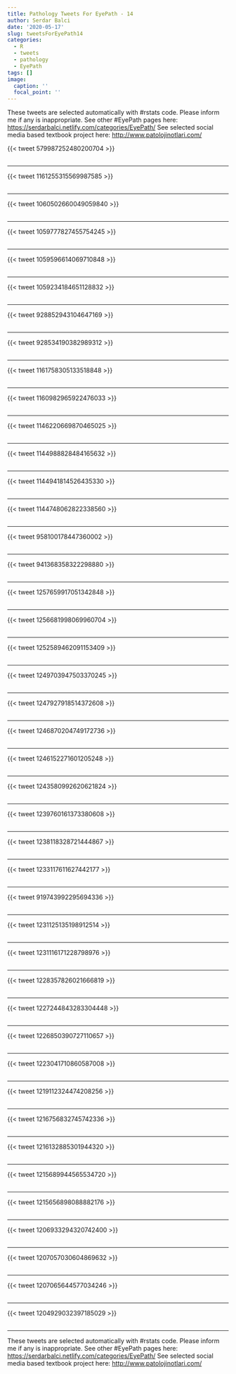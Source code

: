 ```yaml
---
title: Pathology Tweets For EyePath - 14
author: Serdar Balci
date: '2020-05-17'
slug: tweetsForEyePath14
categories:
  - R
  - tweets
  - pathology
  - EyePath
tags: []
image:
  caption: ''
  focal_point: ''
---
```



These tweets are selected automatically with #rstats code. Please inform me if any is inappropriate.
See other #EyePath pages here: https://serdarbalci.netlify.com/categories/EyePath/ 
See selected social media based textbook project here: http://www.patolojinotlari.com/

{{< tweet 579987252480200704 >}}
<br>
<br>
<hr>
{{< tweet 1161255315569987585 >}}
<br>
<br>
<hr>
{{< tweet 1060502660049059840 >}}
<br>
<br>
<hr>
{{< tweet 1059777827455754245 >}}
<br>
<br>
<hr>
{{< tweet 1059596614069710848 >}}
<br>
<br>
<hr>
{{< tweet 1059234184651128832 >}}
<br>
<br>
<hr>
{{< tweet 928852943104647169 >}}
<br>
<br>
<hr>
{{< tweet 928534190382989312 >}}
<br>
<br>
<hr>
{{< tweet 1161758305133518848 >}}
<br>
<br>
<hr>
{{< tweet 1160982965922476033 >}}
<br>
<br>
<hr>
{{< tweet 1146220669870465025 >}}
<br>
<br>
<hr>
{{< tweet 1144988828484165632 >}}
<br>
<br>
<hr>
{{< tweet 1144941814526435330 >}}
<br>
<br>
<hr>
{{< tweet 1144748062822338560 >}}
<br>
<br>
<hr>
{{< tweet 958100178447360002 >}}
<br>
<br>
<hr>
{{< tweet 941368358322298880 >}}
<br>
<br>
<hr>
{{< tweet 1257659917051342848 >}}
<br>
<br>
<hr>
{{< tweet 1256681998069960704 >}}
<br>
<br>
<hr>
{{< tweet 1252589462091153409 >}}
<br>
<br>
<hr>
{{< tweet 1249703947503370245 >}}
<br>
<br>
<hr>
{{< tweet 1247927918514372608 >}}
<br>
<br>
<hr>
{{< tweet 1246870204749172736 >}}
<br>
<br>
<hr>
{{< tweet 1246152271601205248 >}}
<br>
<br>
<hr>
{{< tweet 1243580992620621824 >}}
<br>
<br>
<hr>
{{< tweet 1239760161373380608 >}}
<br>
<br>
<hr>
{{< tweet 1238118328721444867 >}}
<br>
<br>
<hr>
{{< tweet 1233117611627442177 >}}
<br>
<br>
<hr>
{{< tweet 919743992295694336 >}}
<br>
<br>
<hr>
{{< tweet 1231125135198912514 >}}
<br>
<br>
<hr>
{{< tweet 1231116171228798976 >}}
<br>
<br>
<hr>
{{< tweet 1228357826021666819 >}}
<br>
<br>
<hr>
{{< tweet 1227244843283304448 >}}
<br>
<br>
<hr>
{{< tweet 1226850390727110657 >}}
<br>
<br>
<hr>
{{< tweet 1223041710860587008 >}}
<br>
<br>
<hr>
{{< tweet 1219112324474208256 >}}
<br>
<br>
<hr>
{{< tweet 1216756832745742336 >}}
<br>
<br>
<hr>
{{< tweet 1216132885301944320 >}}
<br>
<br>
<hr>
{{< tweet 1215689944565534720 >}}
<br>
<br>
<hr>
{{< tweet 1215656898088882176 >}}
<br>
<br>
<hr>
{{< tweet 1206933294320742400 >}}
<br>
<br>
<hr>
{{< tweet 1207057030604869632 >}}
<br>
<br>
<hr>
{{< tweet 1207065644577034246 >}}
<br>
<br>
<hr>
{{< tweet 1204929032397185029 >}}
<br>
<br>
<hr>


These tweets are selected automatically with #rstats code. Please inform me if any is inappropriate.
See other #EyePath pages here: https://serdarbalci.netlify.com/categories/EyePath/ 
See selected social media based textbook project here: http://www.patolojinotlari.com/
